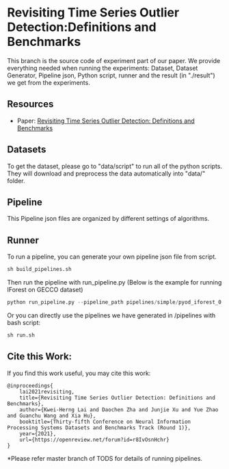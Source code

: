 # Revisiting Time Series Outlier Detection:Definitions and Benchmarks

This branch is the source code of  experiment part of our paper. We provide everything needed when running the experiments: Dataset, Dataset Generator, Pipeline json, Python script, runner and the result (in "./result") we get from the experiments.

## Resources
* Paper: [Revisiting Time Series Outlier Detection: Definitions and Benchmarks](https://openreview.net/forum?id=r8IvOsnHchr)

## Datasets
To get the dataset, please go to "data/script" to run all of the python scripts. They will download and preprocess the data automatically into "data/" folder.


## Pipeline

This Pipeline json files are organized by different settings of algorithms. 

## Runner

To run a pipeline, you can generate your own pipeline json file from script.

```python
sh build_pipelines.sh
```

Then run the pipeline with run\_pipeline.py (Below is the example for running IForest on GECCO dataset)
```python
python run_pipeline.py --pipeline_path pipelines/simple/pyod_iforest_0.01.json --data_path ./data/water_quality.csv
```



Or you can directly use the pipelines we have generated in /pipelines with bash script:

```python
sh run.sh
```


## Cite this Work:
If you find this  work useful, you may cite this work:
```
@inproceedings{
    lai2021revisiting,
    title={Revisiting Time Series Outlier Detection: Definitions and Benchmarks},
    author={Kwei-Herng Lai and Daochen Zha and Junjie Xu and Yue Zhao and Guanchu Wang and Xia Hu},
    booktitle={Thirty-fifth Conference on Neural Information Processing Systems Datasets and Benchmarks Track (Round 1)},
    year={2021},
    url={https://openreview.net/forum?id=r8IvOsnHchr}
}
```

*Please refer master branch of TODS for details of running pipelines.
